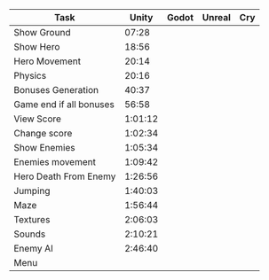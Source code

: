 | Task                   | Unity   | Godot   | Unreal  | Cry      |
|------------------------|---------|---------|---------|----------|
| Show Ground            | 07:28   |         |         |          |
| Show Hero              | 18:56   |         |         |          |
| Hero Movement          | 20:14   |         |         |          |
| Physics                | 20:16   |         |         |          | 
| Bonuses Generation     | 40:37   |         |         |          |
| Game end if all bonuses| 56:58   |         |         |          |
| View Score             | 1:01:12 |         |         |          |
| Change score           | 1:02:34 |         |         |          |
| Show Enemies           | 1:05:34 |         |         |          |
| Enemies movement       | 1:09:42 |         |         |          |
| Hero Death From Enemy  | 1:26:56 |         |         |          |
| Jumping                | 1:40:03 |         |         |          |
| Maze                   | 1:56:44 |         |         |          |
| Textures               | 2:06:03 |         |         |          |
| Sounds                 | 2:10:21 |         |         |          |
| Enemy AI               | 2:46:40 |         |         |          |
| Menu                   |         |         |         |          |